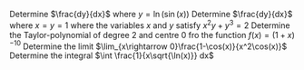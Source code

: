 Determine $\frac{dy}{dx}$ where $y=\ln(\sin(x))$
Determine $\frac{dy}{dx}$ where $x = y = 1$ where the variables $x$ and $y$ satisfy $x^{2}y + y^{3} = 2$
Determine the Taylor-polynomial of degree 2 and centre 0 fro the function $f(x) = (1+x)^{-10}$
Determine the limit $\lim_{x\rightarrow 0}\frac{1-\cos(x)}{x^2\cos(x)}$
Determine the integral $\int \frac{1}{x\sqrt{\ln(x)}} dx$
